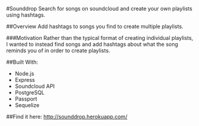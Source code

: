 #Sounddrop 
Search for songs on soundcloud and create your own playlists using hashtags.

##Overview
Add hashtags to songs you find to create multiple playlists. 

###Motivation
Rather than the typical format of creating individual playlists, I wanted to instead find songs and add hashtags about what the song reminds you of in order to create playlists. 
		
##Built With:
* Node.js
* Express
* Soundcloud API
* PostgreSQL
* Passport
* Sequelize

##Find it here:
http://sounddrop.herokuapp.com/
